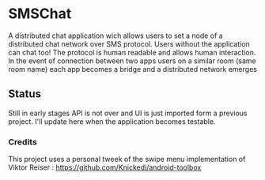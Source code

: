 SMSChat
============

A distributed chat application wich allows users to set a node of a distributed chat network over SMS protocol.
Users without the application can chat too! The protocol is human readable and allows human interaction.
In the event of connection between two apps users on a similar room (same room name) each app becomes a bridge and a distributed network emerges

## Status ##
Still in early stages API is not over and UI is just imported form a previous project.
I'll update here when the application becomes testable.

### Credits ###
This project uses a personal tweek of the swipe menu implementation of Viktor Reiser : https://github.com/Knickedi/android-toolbox
